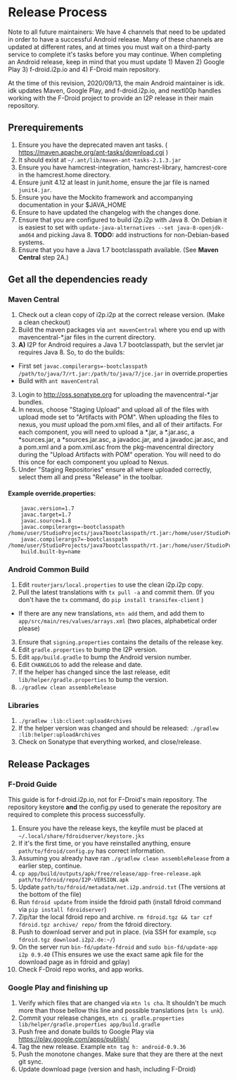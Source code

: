 # Release Process

Note to all future maintainers: We have 4 channels that need to be updated in order to have a successful
Android release. Many of these channels are updated at different rates, and at times you must wait on a
third-party service to complete it's tasks before you may continue. When completing an Android release,
keep in mind that you must update 1) Maven 2) Google Play 3) f-droid.i2p.io and 4) F-Droid main
repository.

At the time of this revision, 2020/09/13, the main Android maintainer is idk. idk updates Maven, Google
Play, and f-droid.i2p.io, and nextl00p handles working with the F-Droid project to provide an I2P release
in their main repository.

## Prerequirements

 1. Ensure you have the deprecated maven ant tasks. ( https://maven.apache.org/ant-tasks/download.cgi )
 2. It should exist at `~/.ant/lib/maven-ant-tasks-2.1.3.jar`
 3. Ensure you have hamcrest-integration, hamcrest-library, hamcrest-core in the hamcrest.home directory.
 4. Ensure junit 4.12 at least in junit.home, ensure the jar file is named `junit4.jar`.
 5. Ensure you have the Mockito framework and accompanying documentation in your $JAVA_HOME
 6. Ensure to have updated the changelog with the changes done.
 7. Ensure that you are configured to build i2p.i2p with Java 8. On Debian it is easiest to set with
   `update-java-alternatives --set java-8-openjdk-amd64` and picking Java 8. **TODO:** add instructions for non-Debian-based
   systems.
 8. Ensure that you have a Java 1.7 bootclasspath available. (See **Maven Central** step 2A.)


## Get all the dependencies ready

### Maven Central

 1. Check out a clean copy of i2p.i2p at the correct release version. (Make a clean checkout)
 2. Build the maven packages via `ant mavenCentral` where you end up with mavencentral-*.jar files in the 
  current directory.
 2. **A)** I2P for Android requires a Java 1.7 bootclasspath, but the servlet jar requires Java 8. So, to do the builds:
  - First set `javac.compilerargs=-bootclasspath /path/to/java/7/rt.jar:/path/to/java/7/jce.jar` in override.properties
  - Build with `ant mavenCentral`
 3. Login to http://oss.sonatype.org for uploading the mavencentral-*.jar bundles.
 4. In nexus, choose "Staging Upload" and upload all of the files with upload mode set to "Artifacts with POM". 
  When uploading the files to nexus, you *must* upload the pom.xml files, and all of their artifacts. For each 
  component, you will need to upload a *.jar, a *.jar.asc, a *sources.jar, a *sources.jar.asc, a javadoc.jar, 
  and a javadoc.jar.asc, and a pom.xml and a pom.xml.asc from the pkg-mavencentral directory during the "Upload
  Artifacts with POM" operation. You will need to do this once for each component you upload to Nexus.
 5. Under "Staging Repositories" ensure all where uploaded correctly, select them all and press "Release"
  in the toolbar.

#### Example override.properties:

        javac.version=1.7
        javac.target=1.7
        javac.source=1.8
        javac.compilerargs=-bootclasspath /home/user/StudioProjects/java7bootclasspath/rt.jar:/home/user/StudioProjects/java7bootclasspath/jce.jar
        javac.compilerargs7=-bootclasspath /home/user/StudioProjects/java7bootclasspath/rt.jar:/home/user/StudioProjects/java7bootclasspath/jce.jar
        build.built-by=name

### Android Common Build

 1. Edit `routerjars/local.properties` to use the clean i2p.i2p copy.
 2. Pull the latest translations with `tx pull -a` and commit them. (If you don't have the `tx` command,
  do `pip install transifex-client` )
  - If there are any new translations, `mtn add` them, and add them to `app/src/main/res/values/arrays.xml`
  (two places, alphabetical order please)
 3. Ensure that `signing.properties` contains the details of the release key.
 4. Edit `gradle.properties` to bump the I2P version.
 5. Edit `app/build.gradle` to bump the Android version number.
 6. Edit `CHANGELOG` to add the release and date.
 7. If the helper has changed since the last release, edit
    `lib/helper/gradle.properties` to bump the version.
 8. `./gradlew clean assembleRelease`

### Libraries

 1. `./gradlew :lib:client:uploadArchives`
 2. If the helper version was changed and should be released: `./gradlew :lib:helper:uploadArchives`
 3. Check on Sonatype that everything worked, and close/release.

## Release Packages

### F-Droid Guide

This guide is for f-droid.i2p.io, not for F-Droid's main repository. The repository keystore **and** the
config.py used to generate the repository are required to complete this process successfully.

 1. Ensure you have the release keys, the keyfile must be placed at `~/.local/share/fdroidserver/keystore.jks`
 2. If it's the first time, or you have reinstalled anything, ensure `path/to/fdroid/config.py` has correct
  information.
 3. Assuming you already have ran `./gradlew clean assembleRelease` from a earlier step, continue.
 4. `cp app/build/outputs/apk/free/release/app-free-release.apk path/to/fdroid/repo/I2P-VERSION.apk`
 5. Update `path/to/fdroid/metadata/net.i2p.android.txt` (The versions at the bottom of the file)
 6. Run `fdroid update` from inside the fdroid path (install fdroid command via `pip install fdroidserver`)
 7. Zip/tar the local fdroid repo and archive. `rm fdroid.tgz && tar czf fdroid.tgz archive/ repo/` from the
  fdroid directory.
 8. Push to download server and put in place. (via SSH for example, `scp fdroid.tgz download.i2p2.de:~/`)
 9. On the server run `bin-fd/update-fdroid` and `sudo bin-fd/update-app i2p 0.9.40` (This ensures we use the
  exact same apk file for the download page as in fdroid and gplay)
 10. Check F-Droid repo works, and app works.

### Google Play and finishing up

 1. Verify which files that are changed via `mtn ls cha`. It shouldn't be much more than those bellow this
  line and possible translations (`mtn ls unk`).
 2. Commit your release changes, `mtn ci gradle.properties lib/helper/gradle.properties app/build.gradle`
 3. Push free and donate builds to Google Play via https://play.google.com/apps/publish/
 4. Tag the new release. Example `mtn tag h: android-0.9.36`
 5. Push the monotone changes. Make sure that they are there at the next git sync.
 6. Update download page (version and hash, including F-Droid)

